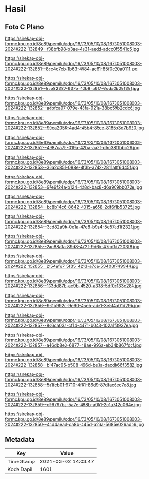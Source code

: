 # Hasil

## Foto C Plano

https://sirekap-obj-formc.kpu.go.id/8e89/pemilu/pdpr/16/73/05/10/08/1673051008003-20240222-132849--f38bfb98-b3ae-4e31-aedd-adcc0f5541c5.jpg

https://sirekap-obj-formc.kpu.go.id/8e89/pemilu/pdpr/16/73/05/10/08/1673051008003-20240222-132851--8cc4c7cb-1b63-4584-ac61-85f0c20a0111.jpg

https://sirekap-obj-formc.kpu.go.id/8e89/pemilu/pdpr/16/73/05/10/08/1673051008003-20240222-132851--5ae82387-937e-42b8-a9f7-6cda0b25f35f.jpg

https://sirekap-obj-formc.kpu.go.id/8e89/pemilu/pdpr/16/73/05/10/08/1673051008003-20240222-132852--adbfca97-079e-48fa-921a-38bc59b2cdc6.jpg

https://sirekap-obj-formc.kpu.go.id/8e89/pemilu/pdpr/16/73/05/10/08/1673051008003-20240222-132852--90ca2056-4ad4-45b4-85ee-8185b3d7b920.jpg

https://sirekap-obj-formc.kpu.go.id/8e89/pemilu/pdpr/16/73/05/10/08/1673051008003-20240222-132852--4987ca79-019a-42ba-aa3f-d5c3811bbc29.jpg

https://sirekap-obj-formc.kpu.go.id/8e89/pemilu/pdpr/16/73/05/10/08/1673051008003-20240222-132853--36a2c851-088e-4f3b-a742-2811a0f6d45f.jpg

https://sirekap-obj-formc.kpu.go.id/8e89/pemilu/pdpr/16/73/05/10/08/1673051008003-20240222-132853--97e9f24a-b124-428d-bac8-d6a909bb072e.jpg

https://sirekap-obj-formc.kpu.go.id/8e89/pemilu/pdpr/16/73/05/10/08/1673051008003-20240222-132854--bc8b14c6-8642-4015-a658-2df6f1b53725.jpg

https://sirekap-obj-formc.kpu.go.id/8e89/pemilu/pdpr/16/73/05/10/08/1673051008003-20240222-132854--3cd82a9b-0e1a-47e8-b9a4-5e57ed1f2321.jpg

https://sirekap-obj-formc.kpu.go.id/8e89/pemilu/pdpr/16/73/05/10/08/1673051008003-20240222-132855--2ac88a1a-89d8-472f-9d6b-47cd1d7203f8.jpg

https://sirekap-obj-formc.kpu.go.id/8e89/pemilu/pdpr/16/73/05/10/08/1673051008003-20240222-132855--2f54afe7-5f85-421d-a7ca-53408f749944.jpg

https://sirekap-obj-formc.kpu.go.id/8e89/pemilu/pdpr/16/73/05/10/08/1673051008003-20240222-132856--133dd87b-ac9b-4520-a338-5df0c133c284.jpg

https://sirekap-obj-formc.kpu.go.id/8e89/pemilu/pdpr/16/73/05/10/08/1673051008003-20240222-132856--961b992c-9e90-45e5-ade1-3e5f4b01d29b.jpg

https://sirekap-obj-formc.kpu.go.id/8e89/pemilu/pdpr/16/73/05/10/08/1673051008003-20240222-132857--8c6ca03a-cf14-4471-b043-102a1f3937ea.jpg

https://sirekap-obj-formc.kpu.go.id/8e89/pemilu/pdpr/16/73/05/10/08/1673051008003-20240222-132857--a46db8e3-6877-48ae-996a-eb34b867fdcf.jpg

https://sirekap-obj-formc.kpu.go.id/8e89/pemilu/pdpr/16/73/05/10/08/1673051008003-20240222-132858--b147ac95-b508-466d-be3a-dacdb66f3582.jpg

https://sirekap-obj-formc.kpu.go.id/8e89/pemilu/pdpr/16/73/05/10/08/1673051008003-20240222-132858--5a1fcb01-9710-4f81-86d9-87dfac6ec7e8.jpg

https://sirekap-obj-formc.kpu.go.id/8e89/pemilu/pdpr/16/73/05/10/08/1673051008003-20240222-132859--c96797ba-5a7e-488b-a051-2c1a742c064e.jpg

https://sirekap-obj-formc.kpu.go.id/8e89/pemilu/pdpr/16/73/05/10/08/1673051008003-20240222-132850--4cd4aead-ca8b-445d-a26a-5685e026adb6.jpg


## Metadata

| Key        | Value               |
| ---------- | ------------------- |
| Time Stamp | 2024-03-02 14:03:47 |
| Kode Dapil | 1601                |



